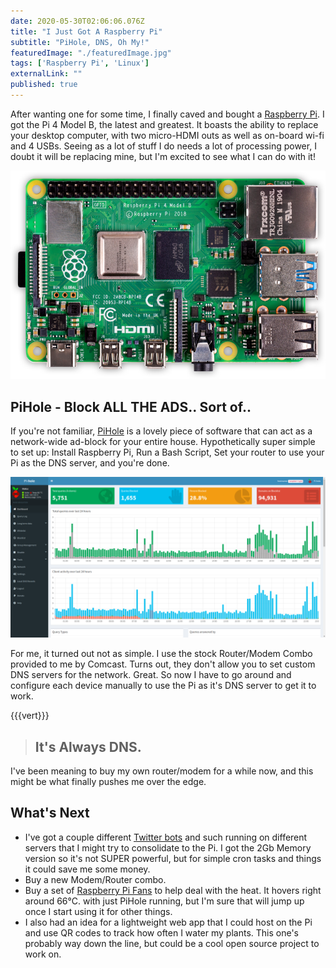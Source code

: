 ```yaml
---
date: 2020-05-30T02:06:06.076Z
title: "I Just Got A Raspberry Pi" 
subtitle: "PiHole, DNS, Oh My!"
featuredImage: "./featuredImage.jpg"
tags: ['Raspberry Pi', 'Linux']
externalLink: ""
published: true
---
```


After wanting one for some time, I finally caved and bought a [Raspberry Pi](https://www.raspberrypi.org/). I got the Pi 4 Model B, the latest and greatest. It boasts the ability to replace your desktop computer, with two micro-HDMI outs as well as on-board wi-fi and 4 USBs. Seeing as a lot of stuff I do needs a lot of processing power, I doubt it will be replacing mine, but I'm excited to see what I can do with it!

![Raspberry Pi 4B](./raspberry-pi.webp)

## PiHole - Block ALL THE ADS.. Sort of..

If you're not familiar, [PiHole](https://pi-hole.net/) is a lovely piece of software that can act as a network-wide ad-block for your entire house. Hypothetically super simple to set up: Install Raspberry Pi, Run a Bash Script, Set your router to use your Pi as the DNS server, and you're done. 

![PiHole Dashboard](pihole-dashboard.png)

For me, it turned out not as simple. I use the stock Router/Modem Combo provided to me by Comcast. Turns out, they don't allow you to set custom DNS servers for the network. Great. So now I have to go around and configure each device manually to use the Pi as it's DNS server to get it to work. 

{{{vert}}}

> ## It's Always DNS.

I've been meaning to buy my own router/modem for a while now, and this might be what finally pushes me over the edge. 


## What's Next

* I've got a couple different [Twitter bots](https://twitter.com/git_shit) and such running on different servers that I might try to consolidate to the Pi. I got the 2Gb Memory version so it's not SUPER powerful, but for simple cron tasks and things it could save me some money.
* Buy a new Modem/Router combo. 
* Buy a set of [Raspberry Pi Fans](https://www.amazon.com/Raspberry-iUniker-30x30x7mm-Brushless-RetroFlag/dp/B076H3TKBP/ref=as_li_ss_tl?crid=1UZQNS98RC9CW&dchild=1&keywords=raspberry+pi+4+fan&qid=1590980965&sprefix=raspberr,aps,211&sr=8-3&linkCode=ll1&tag=harner-20&linkId=88de087ae5089f3b764b5d3775643efc&language=en_US) to help deal with the heat. It hovers right around 66&deg;C. with just PiHole running, but I'm sure that will jump up once I start using it for other things.
* I also had an idea for a lightweight web app that I could host on the Pi and use QR codes to track how often I water my plants. This one's probably way down the line, but could be a cool open source project to work on. 